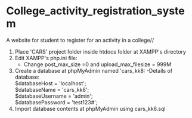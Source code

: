 # College_activity_registration_system
A website for student to register for an activity in a college//

1. Place 'CARS' project folder inside htdocs folder at XAMPP's directory
2. Edit XAMPP's php.ini file:
	- Change post_max_size =0 and upload_max_filesize = 999M
3. Create a database at phpMyAdmin named 'cars_kk8:
	-Details of database:  
	$databaseHost = 'localhost';  
	$databaseName = 'cars_kk8';  
	$databaseUsername = 'admin';  
	$databasePassword = 'test123#';  
4. Import database contents at phpMyAdmin using cars_kk8.sql
